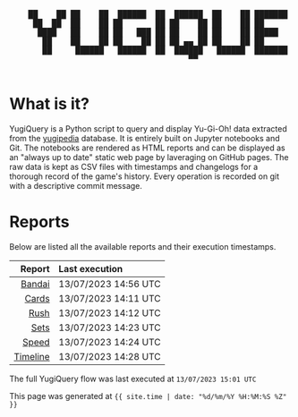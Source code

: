 <div align='center'>
    <pre>
    <br>
    ██    ██ ██    ██  ██████  ██  ██████  ██    ██ ███████ ██████  ██    ██ 
     ██  ██  ██    ██ ██       ██ ██    ██ ██    ██ ██      ██   ██  ██  ██  
      ████   ██    ██ ██   ███ ██ ██    ██ ██    ██ █████   ██████    ████   
       ██    ██    ██ ██    ██ ██ ██ ▄▄ ██ ██    ██ ██      ██   ██    ██    
       ██     ██████   ██████  ██  ██████   ██████  ███████ ██   ██    ██    
                                      ▀▀                                     
    </pre>
</div>

# What is it?

YugiQuery is a Python script to query and display Yu-Gi-Oh! data extracted from the [yugipedia](http://yugipedia.com) database. It is entirely built on Jupyter notebooks and Git. The notebooks are rendered as HTML reports and can be displayed as an "always up to date" static web page by laveraging on GitHub pages. The raw data is kept as CSV files with timestamps and changelogs for a thorough record of the game's history. Every operation is recorded on git with a descriptive commit message. 

# Reports

Below are listed all the available reports and their execution timestamps. 

|                    Report | Last execution       |
| -------------------------:|:-------------------- |
| [Bandai](Bandai.html) | 13/07/2023 14:56 UTC |
| [Cards](Cards.html) | 13/07/2023 14:11 UTC |
| [Rush](Rush.html) | 13/07/2023 14:12 UTC |
| [Sets](Sets.html) | 13/07/2023 14:23 UTC |
| [Speed](Speed.html) | 13/07/2023 14:24 UTC |
| [Timeline](Timeline.html) | 13/07/2023 14:28 UTC |


The full YugiQuery flow was last executed at `13/07/2023 15:01 UTC`

This page was generated at `{{ site.time | date: "%d/%m/%Y %H:%M:%S %Z" }}`
